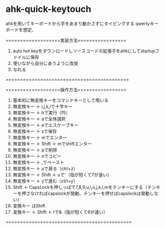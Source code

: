 # ahk-quick-keytouch
ahkを用いてキーボードから手をあまり動かさずにタイピングする
qwertyキーボードを想定、

===================実装方法=================
1. auto hot keyをダウンロードしソースコードの拡張子をahkにしてstartupファイルに保存
2. 使いながら自分にあうように改良
3. なれる
   
===========================================

===================操作方法=================
1. 基本的に無変換キーをコマンドキーとして用いる
2. 無変換キー ＋ i,j,k,lで十字キー
3. 無変換キー ＋ hで実行（f5）
4. 無変換キー ＋ aで全体選択
5. 無変換キー ＋ eでエスケープキー
6. 無変換キー ＋ sで保存
7. 無変換キー ＋ mでエンター
8. 無変換キー ＋ Shift ＋ mでshiftエンター
9. 無変換キー ＋ pで削除
10. 無変換キー ＋ nでコピー
11. 無変換キー ＋ ,でペースト
12. 無変換キー ＋ uで戻る（ctrl+z）
13. 無変換キー ＋ Shift ＋ uで'（指が短くて7が遠い）
14. 無変換キー ＋ yで進む（ctrl+y）
15. Shift ＋ CapsLockを押しっぱで7,8,9,u,i,o,j,k,l,mをテンキーにする（テンキーを押さなければcapslockが発動、テンキーを押せばcapslockは発動しない）
16. 変換キー はShift
17. 変換キー ＋ Shift ＋ tで&（指が短くて6が遠い）
    
============================================
